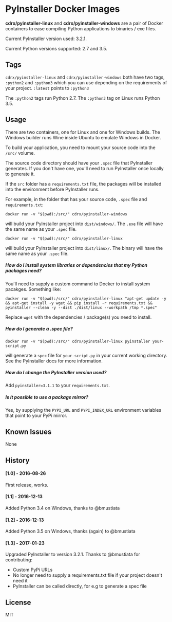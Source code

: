 # PyInstaller Docker Images

**cdrx/pyinstaller-linux** and **cdrx/pyinstaller-windows** are a pair of Docker containers to ease compiling Python applications to binaries / exe files.

Current PyInstaller version used: 3.2.1.

Current Python versions supported: 2.7 and 3.5.

## Tags

`cdrx/pyinstaller-linux` and `cdrx/pyinstaller-windows` both have two tags, `:python2` and `:python3` which you can use depending on the requirements of your project. `:latest` points to `:python3`

The `:python2` tags run Python 2.7. The `:python3` tag on Linux runs Python 3.5.

## Usage

There are two containers, one for Linux and one for Windows builds. The Windows builder runs Wine inside Ubuntu to emulate Windows in Docker.

To build your application, you need to mount your source code into the `/src/` volume.

The source code directory should have your `.spec` file that PyInstaller generates. If you don't have one, you'll need to run PyInstaller once locally to generate it.

If the `src` folder has a `requirements.txt` file, the packages will be installed into the environment before PyInstaller runs.

For example, in the folder that has your source code, `.spec` file and `requirements.txt`:

```
docker run -v "$(pwd):/src/" cdrx/pyinstaller-windows
```

will build your PyInstaller project into `dist/windows/`. The `.exe` file will have the same name as your `.spec` file.

```
docker run -v "$(pwd):/src/" cdrx/pyinstaller-linux
```

will build your PyInstaller project into `dist/linux/`. The binary will have the same name as your `.spec` file.

##### How do I install system libraries or dependencies that my Python packages need?

You'll need to supply a custom command to Docker to install system pacakges. Something like:

```
docker run -v "$(pwd):/src/" cdrx/pyinstaller-linux "apt-get update -y && apt-get install -y wget && pip install -r requirements.txt && pyinstaller --clean -y --dist ./dist/linux --workpath /tmp *.spec"
```

Replace `wget` with the dependencies / package(s) you need to install.

##### How do I generate a .spec file?

`docker run -v "$(pwd):/src/" cdrx/pyinstaller-linux pyinstaller your-script.py`

will generate a `spec` file for `your-script.py` in your current working directory. See the PyInstaller docs for more information. 

##### How do I change the PyInstaller version used?

Add `pyinstaller=3.1.1` to your `requirements.txt`.

##### Is it possible to use a package mirror?

Yes, by supplying the `PYPI_URL` and `PYPI_INDEX_URL` environment variables that point to your PyPi mirror.

## Known Issues

None

## History

#### [1.0] - 2016-08-26
First release, works.

#### [1.1] - 2016-12-13
Added Python 3.4 on Windows, thanks to @bmustiata

#### [1.2] - 2016-12-13
Added Python 3.5 on Windows, thanks (again) to @bmustiata

#### [1.3] - 2017-01-23
Upgraded PyInstaller to version 3.2.1.
Thanks to @bmustiata for contributing:
 - Custom PyPi URLs
 - No longer need to supply a requirements.txt file if your project doesn't need it
 - PyInstaller can be called directly, for e.g to generate a spec file 

## License

MIT
